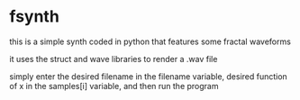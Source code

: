 # fsynth

this is a simple synth coded in python that features some fractal waveforms

it uses the struct and wave libraries to render a .wav file

simply enter the desired filename in the filename variable, desired function of x in the samples[i] variable, and then run the program

